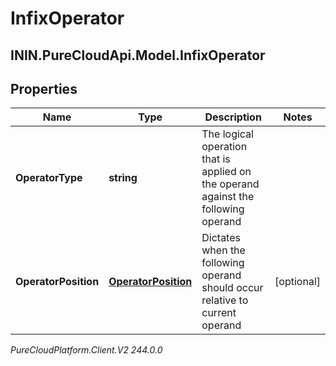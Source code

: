 # InfixOperator

## ININ.PureCloudApi.Model.InfixOperator

## Properties

|Name | Type | Description | Notes|
|------------ | ------------- | ------------- | -------------|
| **OperatorType** | **string** | The logical operation that is applied on the operand against the following operand | |
| **OperatorPosition** | [**OperatorPosition**](OperatorPosition) | Dictates when the following operand should occur relative to current operand | [optional] |



_PureCloudPlatform.Client.V2 244.0.0_

